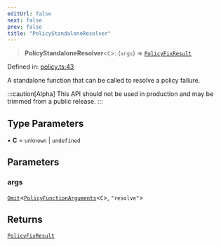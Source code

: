 ```yaml
---
editUrl: false
next: false
prev: false
title: "PolicyStandaloneResolver"
---
```


> **PolicyStandaloneResolver**\<`C`\>: (`args`) => [`PolicyFixResult`](/api/interfaces/policyfixresult/)

Defined in: [policy.ts:43](https://github.com/tylerbutler/tools-monorepo/blob/main/packages/repopo/src/policy.ts#L43)

A standalone function that can be called to resolve a policy failure.

:::caution[Alpha]
This API should not be used in production and may be trimmed from a public release.
:::

## Type Parameters

• **C** = `unknown` \| `undefined`

## Parameters

### args

[`Omit`](https://www.typescriptlang.org/docs/handbook/utility-types.html#omittype-keys)\<[`PolicyFunctionArguments`](/api/interfaces/policyfunctionarguments/)\<`C`\>, `"resolve"`\>

## Returns

[`PolicyFixResult`](/api/interfaces/policyfixresult/)
